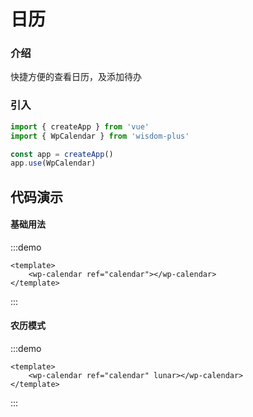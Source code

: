 # 日历

### 介绍

快捷方便的查看日历，及添加待办

### 引入

```js
import { createApp } from 'vue'
import { WpCalendar } from 'wisdom-plus'

const app = createApp()
app.use(WpCalendar)
```

## 代码演示

#### 基础用法

:::demo

```vue
<template>
    <wp-calendar ref="calendar"></wp-calendar>
</template>
```

:::

#### 农历模式

:::demo

```vue
<template>
    <wp-calendar ref="calendar" lunar></wp-calendar>
</template>
```

:::
